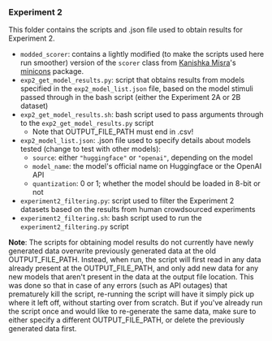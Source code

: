 ### Experiment 2

This folder contains the scripts and .json file used to obtain results for Experiment 2.
  *  `modded_scorer`: contains a lightly modified (to make the scripts used here run smoother) version of the `scorer` class from [Kanishka Misra](https://kanishka.website/)'s [minicons](https://github.com/kanishkamisra/minicons) package.
  * `exp2_get_model_results.py`: script that obtains results from models specified in the `exp2_model_list.json` file, based on the model stimuli passed through in the bash script (either the Experiment 2A or 2B dataset)
  * `exp2_get_model_results.sh`: bash script used to pass arguments through to the `exp2_get_model_results.py` script
    * Note that OUTPUT_FILE_PATH must end in .csv!
  * `exp2_model_list.json`: .json file used to specify details about models tested (change to test with other models):
    * `source`: either `"huggingface"` or `"openai"`, depending on the model
    * `model_name`: the model's official name on Huggingface or the OpenAI API
    * `quantization`: 0 or 1; whether the model should be loaded in 8-bit or not
  * `experiment2_filtering.py`: script used to filter the Experiment 2 datasets based on the results from human crowdsourced experiments
  * `experiment2_filtering.sh`: bash script used to run the `experiment2_filtering.py` script

**Note**: The scripts for obtaining model results do not currently have newly generated data overwrite previously generated data at the old OUTPUT_FILE_PATH. 
Instead, when run, the script will first read in any data already present at the OUTPUT_FILE_PATH, and only add new data for any new models that aren't present in the data at the output file location.
This was done so that in case of any errors (such as API outages) that prematurely kill the script, re-running the script will have it simply pick up where it left off, without starting over from scratch.
But if you've already run the script once and would like to re-generate the same data, make sure to either specify a different OUTPUT_FILE_PATH, or delete the previously generated data first. 
